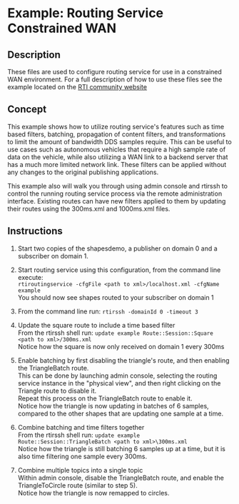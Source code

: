 # Example: Routing Service Constrained WAN

## Description

These files are used to configure routing service for use in a constrained WAN
environment. For a full description of how to use these files see the example
located on the [RTI community website](
https://community.rti.com/examples/Routing-Service-Constrained-WAN-Example)

## Concept

This example shows how to utilize routing service's features such as time
based filters, batching, propagation of content filters, and transformations
to limit the amount of bandwidth DDS samples require. This can be useful to
use cases such as autonomous vehicles that require a high sample rate of data
on the vehicle, while also utilizing a WAN link to a backend server that
has a much more limited network link. These filters can be applied without
any changes to the original publishing applications.

This example also will walk you through using admin console and rtirssh
to control the running routing service process via the remote administration
interface. Existing routes can have new filters applied to them by updating
their routes using the 300ms.xml and 1000ms.xml files.

## Instructions

1.  Start two copies of the shapesdemo, a publisher on domain 0 and a
subscriber on domain 1.

2.  Start routing service using this configuration, from the command
line execute:  
`rtiroutingservice -cfgFile <path to xml>/localhost.xml -cfgName example`  
You should now see shapes routed to your subscriber on domain 1

3.  From the command line run: `rtirssh -domainId 0 -timeout 3`

4.  Update the square route to include a time based filter  
From the rtirssh shell run:
`update example Route::Session::Square <path to xml>/300ms.xml`  
Notice how the square is now only received on domain 1 every 300ms

5.  Enable batching by first disabling the triangle's route, and then
enabling the TriangleBatch route.  
This can be done by launching admin console, selecting the routing service
instance in the "physical view", and then right clicking on the Triangle
route to disable it.  
Repeat this process on the TriangleBatch route to enable it.  
Notice how the triangle is now updating in batches of 6 samples,
compared to the other shapes that are updating one sample at a time.

6.  Combine batching and time filters together  
From the rtirssh shell run:
`update example Route::Session::TriangleBatch <path to xml>\300ms.xml`  
Notice how the triangle is still batching 6 samples up at a time, but
it is also time filtering one sample every 300ms.

7.  Combine multiple topics into a single topic  
Within admin console, disable the TriangleBatch route, and enable the
TriangleToCircle route (similar to step 5).  
Notice how the triangle is now remapped to circles.

